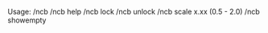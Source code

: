 Usage:
    /ncb
    /ncb help
    /ncb lock
    /ncb unlock
    /ncb scale x.xx (0.5 - 2.0)
    /ncb showempty
